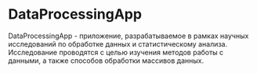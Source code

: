 # DataProcessingApp
DataProcessingApp - приложение, разрабатываемое в рамках научных исследований по обработке данных и статистическому анализа.
Исследование проводятся с целью изучения методов работы с данными, а также способов обработки массивов данных.
